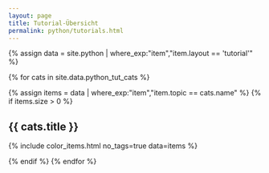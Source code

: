 ```yaml
---
layout: page
title: Tutorial-Übersicht
permalink: python/tutorials.html
---
```


{% assign data = site.python | where_exp:"item","item.layout == 'tutorial'" %}

{% for cats in site.data.python_tut_cats %}

{% assign items = data | where_exp:"item","item.topic == cats.name" %}
{% if items.size > 0 %}
## {{ cats.title }}

{% include color_items.html no_tags=true data=items %}

{% endif %}
{% endfor %}
